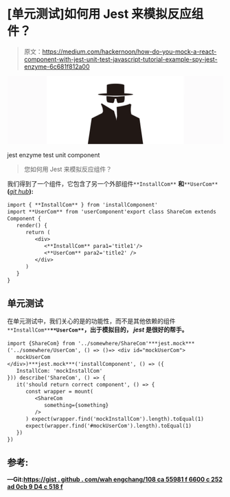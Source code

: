 # [单元测试]如何用 Jest 来模拟反应组件？

> 原文：<https://medium.com/hackernoon/how-do-you-mock-a-react-component-with-jest-unit-test-javascript-tutorial-example-spy-jest-enzyme-6c681f812a00>

![](img/b17b60b0778cc2eab76d03e07ba43291.png)

jest enzyme test unit component

> 您如何用 Jest 来模拟反应组件？

我们得到了一个组件，它包含了另一个外部组件`**InstallCom**` **和**`**UserCom**`**(**[*git hub*](https://gist.github.com/wahengchang/108ca55981f6600c252ad0cb9d4c518f)**):**

```
import { **InstallCom** } from 'installComponent'
import **UserCom** from 'userComponent'export class ShareCom extends Component {
   render() {
      return (
         <div>
            <**InstallCom** para1='title1'/>
            <**UserCom** para2='title2' />
         </div>
      )
   }
}
```

## 单元测试

在单元测试中，我们关心的是<sharecom>的功能性，而不是其他依赖的组件`**InstallCom**`**`**UserCom**`，出于模拟目的， ***jest*** 是很好的帮手。**</sharecom>

```
import {ShareCom} from '../somewhere/ShareCom'***jest.mock***('../somewhere/UserCom', () => ()=> <div id="mockUserCom">
   mockUserCom
</div>)***jest.mock***('installComponent', () => ({
   InstallCom: 'mockInstallCom'
})) describe('ShareCom', () => {
   it('should return correct component', () => {
      const wrapper = mount(
         <ShareCom 
            something={something}
         />
      ) expect(wrapper.find('mockInstallCom').length).toEqual(1)
      expect(wrapper.find('#mockUserCom').length).toEqual(1)
   })
})
```

## **参考:**

**—Git:[https://gist . github . com/wah engchang/108 ca 55981 f 6600 c 252 ad 0cb 9 D4 c 518 f](https://gist.github.com/wahengchang/108ca55981f6600c252ad0cb9d4c518f)**